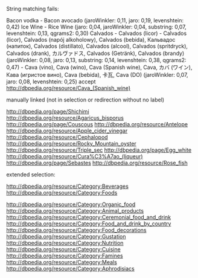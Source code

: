 
String matching fails:

Bacon vodka - Bacon avocado (jaroWinkler: 0,11, jaro: 0,19, levenshtein: 0,42)
Ice Wine - Rice Wine (jaro: 0,04, jaroWinkler: 0,04, substring: 0,07, levenshtein: 0,13, qgrams2: 0,30)
Calvados - Calvados (licor)
	- Calvados (licor), Calvados (napój alkoholowy), Calvados (bebida), Кальвадос (напиток), Calvados (distillato), Calvados (alcool), Calvados (spritdryck), Calvados (drank), カルヴァドス, Calvados (Getränk), Calvados (brandy) (jaroWinkler: 0,08, jaro: 0,13, substring: 0,14, levenshtein: 0,38, qgrams2: 0,47)
	- Cava (vino), Cava (wino), Cava (Spanish wine), Cava, カバ (ワイン), Кава (игристое вино), Cava (bebida), 卡瓦, Cava (DO) (jaroWinkler: 0,07, jaro: 0,08, levenshtein: 0,25) accept http://dbpedia.org/resource/Cava_(Spanish_wine)



manually linked (not in selection or redirection without no label)

http://dbpedia.org/page/Shichimi
http://dbpedia.org/resource/Agaricus_bisporus
http://dbpedia.org/page/Couscous
http://dbpedia.org/resource/Antelope
http://dbpedia.org/resource/Apple_cider_vinegar
http://dbpedia.org/resource/Cephalopod
http://dbpedia.org/resource/Rocky_Mountain_oyster
http://dbpedia.org/resource/Triple_sec
http://dbpedia.org/page/Egg_white
http://dbpedia.org/resource/Cura%C3%A7ao_(liqueur)
http://dbpedia.org/page/Sebastes
http://dbpedia.org/resource/Rose_fish



extended selection:

http://dbpedia.org/resource/Category:Beverages
http://dbpedia.org/resource/Category:Foods

http://dbpedia.org/resource/Category:Organic_food
http://dbpedia.org/resource/Category:Animal_products
http://dbpedia.org/resource/Category:Ceremonial_food_and_drink
http://dbpedia.org/resource/Category:Food_and_drink_by_country
http://dbpedia.org/resource/Category:Food_decorations
http://dbpedia.org/resource/Category:Gustation
http://dbpedia.org/resource/Category:Nutrition
http://dbpedia.org/resource/Category:Cuisine
http://dbpedia.org/resource/Category:Famines
http://dbpedia.org/resource/Category:Meals
http://dbpedia.org/resource/Category:Aphrodisiacs

